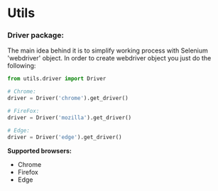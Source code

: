 # Utils

### Driver package:<br/> 

The main idea behind it is to simplify working process with Selenium 'webdriver' object.
In order to create webdriver object you just do the following:<br/> 
```python
from utils.driver import Driver

# Chrome:
driver = Driver('chrome').get_driver()

# FireFox:
driver = Driver('mozilla').get_driver()

# Edge:
driver = Driver('edge').get_driver()
```

**Supported browsers:**
- Chrome<br/> 
- Firefox<br/> 
- Edge<br/> 
